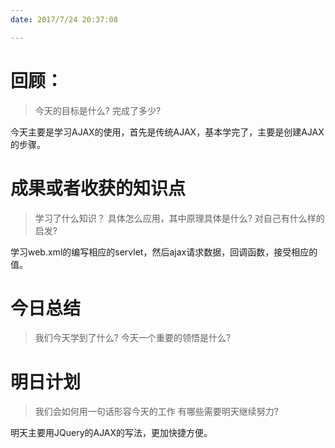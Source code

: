 ```yaml
---
date: 2017/7/24 20:37:08

---
```


# 回顾：
> 今天的目标是什么?
> 完成了多少?

今天主要是学习AJAX的使用，首先是传统AJAX，基本学完了，主要是创建AJAX的步骤。


# 成果或者收获的知识点
> 学习了什么知识？
> 具体怎么应用，其中原理具体是什么?
> 对自己有什么样的启发?

学习web.xml的编写相应的servlet，然后ajax请求数据，回调函数，接受相应的值。


# 今日总结
> 我们今天学到了什么?
> 今天一个重要的领悟是什么?



# 明日计划
> 我们会如何用一句话形容今天的工作
> 有哪些需要明天继续努力?


明天主要用JQuery的AJAX的写法，更加快捷方便。
